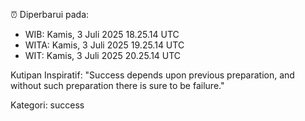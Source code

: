 ⏰ Diperbarui pada:
- WIB: Kamis, 3 Juli 2025 18.25.14 UTC
- WITA: Kamis, 3 Juli 2025 19.25.14 UTC
- WIT: Kamis, 3 Juli 2025 20.25.14 UTC

Kutipan Inspiratif:
"Success depends upon previous preparation, and without such preparation there is sure to be failure."


Kategori: success

